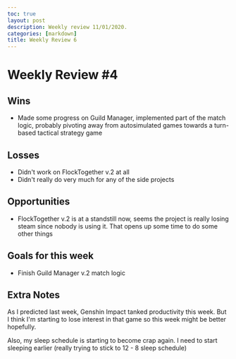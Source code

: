 ```yaml
---
toc: true
layout: post
description: Weekly review 11/01/2020.
categories: [markdown]
title: Weekly Review 6
---
```


# Weekly Review #4

## Wins

- Made some progress on Guild Manager, implemented part of the match logic, probably pivoting away from autosimulated games towards a turn-based tactical strategy game

## Losses

- Didn't work on FlockTogether v.2 at all
- Didn't really do very much for any of the side projects

## Opportunities

- FlockTogether v.2 is at a standstill now, seems the project is really losing steam since nobody is using it. That opens up some time to do some other things

## Goals for this week

- Finish Guild Manager v.2 match logic

## Extra Notes

As I predicted last week, Genshin Impact tanked productivity this week. But I think I'm starting to lose interest in that game so this week might be better hopefully.

Also, my sleep schedule is starting to become crap again. I need to start sleeping earlier (really trying to stick to 12 - 8 sleep schedule)
